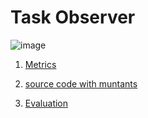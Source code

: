 # Task Observer

![image](https://raw.githubusercontent.com/test4cc/vamos2020/master/featureModel/task.JPG)

1. [Metrics](https://github.com/test4cc/vamos2020/blob/master/metrics/Task.csv)

2. [source code with muntants](https://github.com/test4cc/vamos2020/tree/master/dataset_with_mutant/Task)

3. [Evaluation](https://github.com/test4cc/vamos2020/tree/master/workspace_IncLing/Task)

